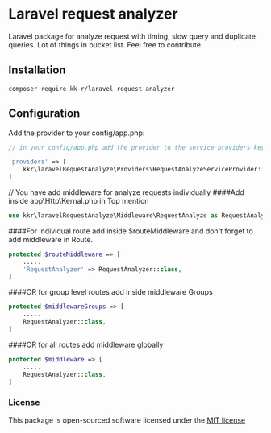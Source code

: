 # Laravel request analyzer

Laravel package for analyze request with timing, slow query and duplicate queries. Lot of things in bucket list. Feel free to contribute. 

## Installation

```
composer require kk-r/laravel-request-analyzer
```

## Configuration

Add the provider to your config/app.php:

```php
// in your config/app.php add the provider to the service providers key

'providers' => [
    kkr\laravelRequestAnalyze\Providers\RequestAnalyzeServiceProvider::class,
]
```

// You have add middleware for analyze requests individually
####Add inside app\Http\Kernal.php in Top mention
```php
use kkr\laravelRequestAnalyze\Middleware\RequestAnalyze as RequestAnalyzer;
```
####For individual route add inside $routeMiddleware and don't forget to add middleware in Route.
```php
protected $routeMiddleware => [
    .....
    'RequestAnalyzer' => RequestAnalyzer::class,
]
```
####OR for group level routes add inside middleware Groups
```php
protected $middlewareGroups => [
    .....
    RequestAnalyzer::class,
]
```
####OR for all routes add middleware globally
```php
protected $middleware => [
    .....
    RequestAnalyzer::class,
]
```

### License

This package is open-sourced software licensed under the [MIT license](http://opensource.org/licenses/MIT)
